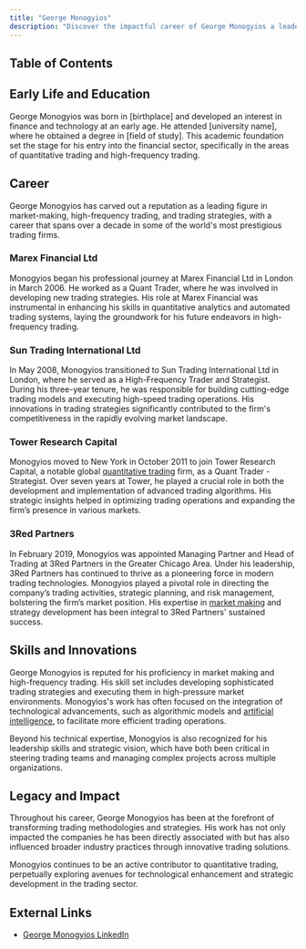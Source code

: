 ```yaml
---
title: "George Monogyios"
description: "Discover the impactful career of George Monogyios a leader in high-frequency trading and market-making at top global firms like 3Red Partners and Tower Research."
---
```




## Table of Contents

## Early Life and Education

George Monogyios was born in [birthplace] and developed an interest in finance and technology at an early age. He attended [university name], where he obtained a degree in [field of study]. This academic foundation set the stage for his entry into the financial sector, specifically in the areas of quantitative trading and high-frequency trading.

## Career

George Monogyios has carved out a reputation as a leading figure in market-making, high-frequency trading, and trading strategies, with a career that spans over a decade in some of the world's most prestigious trading firms.

### Marex Financial Ltd

Monogyios began his professional journey at Marex Financial Ltd in London in March 2006. He worked as a Quant Trader, where he was involved in developing new trading strategies. His role at Marex Financial was instrumental in enhancing his skills in quantitative analytics and automated trading systems, laying the groundwork for his future endeavors in high-frequency trading.

### Sun Trading International Ltd

In May 2008, Monogyios transitioned to Sun Trading International Ltd in London, where he served as a High-Frequency Trader and Strategist. During his three-year tenure, he was responsible for building cutting-edge trading models and executing high-speed trading operations. His innovations in trading strategies significantly contributed to the firm's competitiveness in the rapidly evolving market landscape.

### Tower Research Capital

Monogyios moved to New York in October 2011 to join Tower Research Capital, a notable global [quantitative trading](/wiki/quantitative-trading) firm, as a Quant Trader - Strategist. Over seven years at Tower, he played a crucial role in both the development and implementation of advanced trading algorithms. His strategic insights helped in optimizing trading operations and expanding the firm’s presence in various markets.

### 3Red Partners

In February 2019, Monogyios was appointed Managing Partner and Head of Trading at 3Red Partners in the Greater Chicago Area. Under his leadership, 3Red Partners has continued to thrive as a pioneering force in modern trading technologies. Monogyios played a pivotal role in directing the company’s trading activities, strategic planning, and risk management, bolstering the firm’s market position. His expertise in [market making](/wiki/market-making) and strategy development has been integral to 3Red Partners' sustained success.

## Skills and Innovations

George Monogyios is reputed for his proficiency in market making and high-frequency trading. His skill set includes developing sophisticated trading strategies and executing them in high-pressure market environments. Monogyios's work has often focused on the integration of technological advancements, such as algorithmic models and [artificial intelligence](/wiki/ai-artificial-intelligence), to facilitate more efficient trading operations.

Beyond his technical expertise, Monogyios is also recognized for his leadership skills and strategic vision, which have both been critical in steering trading teams and managing complex projects across multiple organizations.

## Legacy and Impact

Throughout his career, George Monogyios has been at the forefront of transforming trading methodologies and strategies. His work has not only impacted the companies he has been directly associated with but has also influenced broader industry practices through innovative trading solutions.

Monogyios continues to be an active contributor to quantitative trading, perpetually exploring avenues for technological enhancement and strategic development in the trading sector.

## External Links

* [George Monogyios LinkedIn](https://www.linkedin.com/in/georgemonogyios)